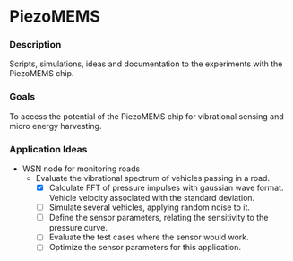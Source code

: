 # PiezoMEMS

### Description
Scripts, simulations, ideas and documentation to the experiments with the PiezoMEMS chip.

### Goals
To access the potential of the PiezoMEMS chip for vibrational sensing and micro energy harvesting.

### Application Ideas
- WSN node for monitoring roads
  - Evaluate the vibrational spectrum of vehicles passing in a road.
    - [X] Calculate FFT of pressure impulses with gaussian wave format. Vehicle velocity associated with the standard deviation.
    - [ ] Simulate several vehicles, applying random noise to it.
    - [ ] Define the sensor parameters, relating the sensitivity to the pressure curve.
    - [ ] Evaluate the test cases where the sensor would work.
    - [ ] Optimize the sensor parameters for this application.
